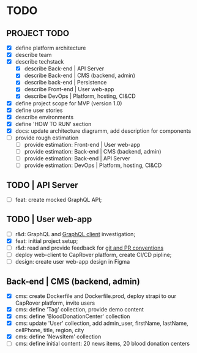# TODO

## PROJECT TODO

- [x] define platform architecture
- [x] describe team
- [x] describe techstack
  - [x] describe Back-end | API Server
  - [x] describe Back-end | CMS (backend, admin)
  - [x] describe back-end | Persistence
  - [x] describe Front-end | User web-app
  - [x] describe DevOps | Platform, hosting, CI&CD
- [x] define project scope for MVP (version 1.0)
- [x] define user stories
- [x] describe environments
- [x] define 'HOW TO RUN' section
- [x] docs: update architecture diagramm, add description for components
- [ ] provide rough estimation
  - [ ] provide estimation: Front-end | User web-app
  - [ ] provide estimation: Back-end | CMS (backend, admin)
  - [ ] provide estimation: Back-end | API Server
  - [ ] provide estimation: DevOps | Platform, hosting, CI&CD

## TODO | API Server

- [ ] feat: create mocked GraphQL API;

## TODO | User web-app

- [ ] r&d: GraphQL and [GraphQL client](https://www.apollographql.com/docs/react/) investigation;
- [x] feat: initial project setup;
- [ ] r&d: read and provide feedback for [git and PR conventions](https://docs.google.com/document/d/1ysG6vbPpRyM4OnsGJcHBXo339sgac6QdQnvHkUQ8pac/edit?usp=sharing)
- [ ] deploy web-client to CapRover platform, create CI/CD pipline;
- [ ] design: create user web-app design in Figma

## Back-end | CMS (backend, admin)

- [x] cms: create Dockerfile and Dockerfile.prod, deploy strapi to our CapRover platform, invite users
- [x] cms: define 'Tag' collection, provide demo content
- [x] cms: define 'BloodDonationCenter' collection
- [x] cms: update 'User' collection, add admin_user, firstName, lastName, cellPhone, title, region, city
- [x] cms: define 'NewsItem' collection
- [ ] cms: define initial content: 20 news items, 20 blood donation centers
